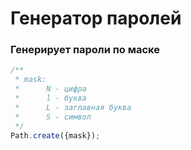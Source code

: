 # Генератор паролей
### Генерирует пароли по маске
```js
/**
 * mask:
 *      N - цифра
 *      l - буква
 *      L - заглавная буква
 *      S - символ
 */
Path.create({mask});
```